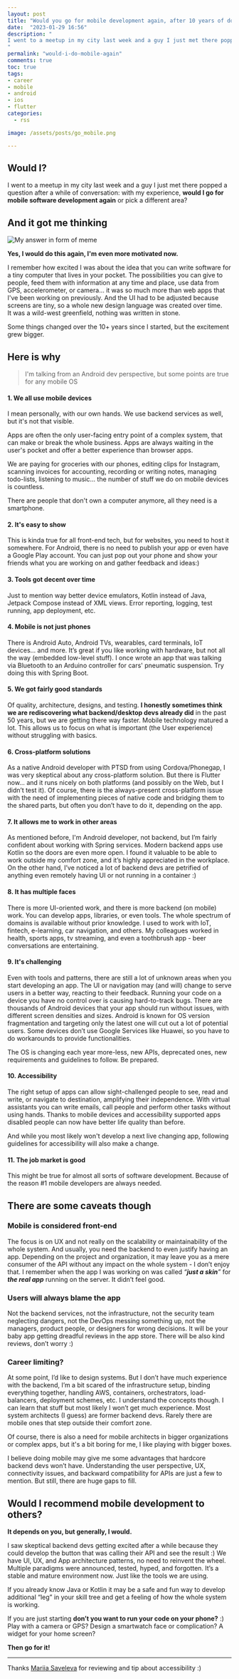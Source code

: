 ```yaml
---
layout: post
title: "Would you go for mobile development again, after 10 years of doing it?"
date:  "2023-01-29 16:56"
description: "
I went to a meetup in my city last week and a guy I just met there popped a question after a while of conversation: with my experience, would I go for mobile software development again or pick a different area?
"
permalink: "would-i-do-mobile-again"
comments: true
toc: true
tags:
- career
- mobile
- android
- ios
- flutter
categories:
  - rss

image: /assets/posts/go_mobile.png

---
```


## Would I?

I went to a meetup in my city last week and a guy I just met there popped a question after a while of conversation: with my experience, **would I go for mobile software development again** or pick a different area?


## And it got me thinking

![My answer in form of meme](assets/posts/mobile-meme.jpg)



**Yes, I would do this again, I'm even more motivated now.**  



I remember how excited I was about the idea that you can write software for a tiny computer that lives in your pocket. The possibilities you can give to people, feed them with information at any time and place, use data from GPS, accelerometer, or camera... it was so much more than web apps that I've been working on previously. And the UI had to be adjusted because screens are tiny, so a whole new design language was created over time.  
It was a wild-west greenfield, nothing was written in stone. 

Some things changed over the 10+ years since I started, but the excitement grew bigger.

## Here is why
> I'm talking from an Android dev perspective, but some points are true for any mobile OS


#### 1. We all use mobile devices
I mean personally, with our own hands. We use backend services as well, but it's not that visible. 

Apps are often the only user-facing entry point of a complex system, that can make or break the whole business. Apps are always waiting in the user's pocket and offer a better experience than browser apps. 

We are paying for groceries with our phones, editing clips for Instagram, scanning invoices for accounting, recording or writing notes, managing todo-lists, listening to music... the number of stuff we do on mobile devices is countless.

There are people that don't own a computer anymore, all they need is a smartphone.


#### 2. It's easy to show
This is kinda true for all front-end tech, but for websites, you need to host it somewhere. For Android, there is no need to publish your app or even have a Google Play account. You can just pop out your phone and show your friends what you are working on and gather feedback and ideas:)


#### 3. Tools got decent over time
Just to mention way better device emulators, Kotlin instead of Java, Jetpack Compose instead of XML views. Error reporting, logging, test running, app deployment, etc.


#### 4. Mobile is not just phones
There is Android Auto, Android TVs, wearables, card terminals, IoT devices… and more. It’s great if you like working with hardware, but not all the way (embedded low-level stuff). I once wrote an app that was talking via Bluetooth to an Arduino controller for cars' pneumatic suspension. Try doing this with Spring Boot.


#### 5. We got fairly good standards
Of quality, architecture, designs, and testing. **I honestly sometimes think we are rediscovering what backend/desktop devs already did** in the past 50 years, but we are getting there way faster. Mobile technology matured a lot. This allows us to focus on what is important (the User experience) without struggling with basics.


#### 6. Cross-platform solutions
As a native Android developer with PTSD from using Cordova/Phonegap, I was very skeptical about any cross-platform solution. But there is Flutter now… and it runs nicely on both platforms (and possibly on the Web, but I didn’t test it). Of course, there is the always-present cross-platform issue with the need of implementing pieces of native code and bridging them to the shared parts, but often you don’t have to do it, depending on the app.


#### 7. It allows me to work in other areas
As mentioned before, I'm Android developer, not backend, but I’m fairly confident about working with Spring services. Modern backend apps use Kotlin so the doors are even more open. I found it valuable to be able to work outside my comfort zone, and it’s highly appreciated in the workplace. On the other hand, I’ve noticed a lot of backend devs are petrified of anything even remotely having UI or not running in a container :)


#### 8. It has multiple faces
There is more UI-oriented work, and there is more backend (on mobile) work. You can develop apps, libraries, or even tools. The whole spectrum of domains is available without prior knowledge. I used to work with IoT, fintech, e-learning, car navigation, and others. My colleagues worked in health, sports apps, tv streaming, and even a toothbrush app - beer conversations are entertaining.


#### 9. It's challenging
Even with tools and patterns, there are still a lot of unknown areas when you start developing an app. The UI or navigation may (and will) change to serve users in a better way, reacting to their feedback. Running your code on a device you have no control over is causing hard-to-track bugs. 
There are thousands of Android devices that your app should run without issues, with different screen densities and sizes. Android is known for OS version fragmentation and targeting only the latest one will cut out a lot of potential users. Some devices don’t use Google Services like Huawei, so you have to do workarounds to provide functionalities.

The OS is changing each year more-less, new APIs, deprecated ones, new requirements and guidelines to follow. Be prepared.


#### 10. Accessibility
The right setup of apps can allow sight-challenged people to see, read and write, or navigate to destination, amplifying their independence. With virtual assistants you can write emails, call people and perform other tasks without using hands. Thanks to mobile devices and accessibility supported apps disabled people can now have better life quality than before.

And while you most likely won't develop a next live changing app, following guidelines for accessibility will also make a change.


#### 11. The job market is good
This might be true for almost all sorts of software development. Because of the reason #1 mobile developers are always needed.

## There are some caveats though
### Mobile is considered front-end
The focus is on UX and not really on the scalability or maintainability of the whole system. And usually, you need the backend to even justify having an app. Depending on the project and organization, it may leave you as a mere consumer of the API without any impact on the whole system - I don’t enjoy that. I remember when the app I was working on was called _“**just a skin**”_ for _**the real app**_ running on the server. It didn’t feel good.

### Users will always blame the app
Not the backend services, not the infrastructure, not the security team neglecting dangers, not the DevOps messing something up, not the managers, product people, or designers for wrong decisions. It will be your baby app getting dreadful reviews in the app store. There will be also kind reviews, don’t worry :)

### Career limiting?
At some point, I’d like to design systems. But I don’t have much experience with the backend, I’m a bit scared of the infrastructure setup, binding everything together, handling AWS, containers, orchestrators, load-balancers, deployment schemes, etc. I understand the concepts though. I can learn that stuff but most likely I won’t get much experience. Most system architects (I guess) are former backend devs. Rarely there are mobile ones that step outside their comfort zone.

Of course, there is also a need for mobile architects in bigger organizations or complex apps, but it's a bit boring for me, I like playing with bigger boxes.

I believe doing mobile may give me some advantages that hardcore backend devs won’t have. Understanding the user perspective, UX, connectivity issues, and backward compatibility for APIs are just a few to mention. But still, there are huge gaps to fill.


## Would I recommend mobile development to others?
**It depends on you, but generally, I would.** 

I saw skeptical backend devs getting excited after a while because they could develop the button that was calling their API and see the result :)
We have UI, UX, and App architecture patterns, no need to reinvent the wheel. Multiple paradigms were announced, tested, hyped, and forgotten. It’s a stable and mature environment now. Just like the tools we are using.

If you already know Java or Kotlin it may be a safe and fun way to develop additional “leg” in your skill tree and get a feeling of how the whole system is working.

If you are just starting **don’t you want to run your code on your phone?** :) Play with a camera or GPS? Design a smartwatch face or complication? A widget for your home screen?

**Then go for it!**


------------


Thanks [Mariia Saveleva](https://lyumotech.com) for reviewing and tip about accessibility :)  


